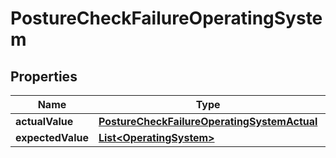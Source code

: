 

# PostureCheckFailureOperatingSystem


## Properties

| Name | Type | Description | Notes |
|------------ | ------------- | ------------- | -------------|
|**actualValue** | [**PostureCheckFailureOperatingSystemActual**](PostureCheckFailureOperatingSystemActual.md) |  |  |
|**expectedValue** | [**List&lt;OperatingSystem&gt;**](OperatingSystem.md) |  |  |



